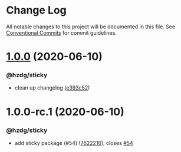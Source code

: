 # Change Log

All notable changes to this project will be documented in this file.
See [Conventional Commits](https://conventionalcommits.org) for commit guidelines.

# [1.0.0](https://github.com/hzdg/hz-core/compare/@hzdg/sticky@1.0.0-rc.1...@hzdg/sticky@1.0.0) (2020-06-10)


### @hzdg/sticky

* clean up changelog ([e393c52](https://github.com/hzdg/hz-core/commit/e393c52))


# 1.0.0-rc.1 (2020-06-10)


### @hzdg/sticky

* add sticky package (#54) ([7622216](https://github.com/hzdg/hz-core/commit/7622216)), closes [#54](https://github.com/hzdg/hz-core/issues/54)
